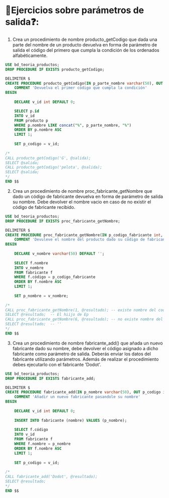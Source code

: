 # 📝Ejercicios sobre parámetros de salida❓:
1. Crea un procedimiento de nombre producto_getCodigo que dada una parte del nombre de un producto devuelva en forma de parámetro de salida el código del primero que cumpla la condición de los ordenados alfabéticamente.
```sql 
USE bd_teoria_productos;
DROP PROCEDURE IF EXISTS producto_getCodigo;

DELIMITER $
CREATE PROCEDURE producto_getCodigo(IN p_parte_nombre varchar(50), OUT p_codigo int)
    COMMENT 'Devuelva el primer código que cumpla la condición'
BEGIN
    
 	DECLARE v_id int DEFAULT 0;

   	SELECT p.id
   	INTO v_id
   	FROM producto p
   	WHERE p.nombre LIKE concat("%", p_parte_nombre, "%")
   	ORDER BY p.nombre ASC
   	LIMIT 1;
    	
  	SET p_codigo = v_id;
    
/*
CALL producto_getCodigo('G', @salida);
SELECT @salida;
CALL producto_getCodigo('pelota', @salida);
SELECT @salida;
*/ 
END $$ 
```


2. Crea un procedimiento de nombre proc_fabricante_getNombre que dado un código de fabricante devuelva en forma de parámetro de salida su nombre. Debe devolver el nombre vacio en caso de no existir el código de fabricante recibido.
```sql 
USE bd_teoria_productos;
DROP PROCEDURE IF EXISTS proc_fabricante_getNombre;

DELIMITER $
CREATE PROCEDURE proc_fabricante_getNombre(IN p_codigo_fabricante int, OUT p_nombre varchar(50))
    COMMENT 'Devuleve el nombre del producto dado su código de fabricante, Si no existe el código de fabricante devolver una cadena vacía'
BEGIN
    
    DECLARE v_nombre varchar(50) DEFAULT '';
    
    SELECT f.nombre
    INTO v_nombre
    FROM fabricante f
    WHERE f.código = p_codigo_fabricante
    ORDER BY f.nombre ASC
    LIMIT 1;
 	
    SET p_nombre = v_nombre;
    
/*
CALL proc_fabricante_getNombre(1, @resultado); -- existe nombre del codigo 1
SELECT @resultado;  -- El hiijo de Ep
CALL proc_fabricante_getNombre(6, @resultado); -- no existe nombre del código 6
SELECT @resultado;  -- ''
*/ 
END $$ 
```


3. Crea un procedimiento de nombre fabricante_add() que añada un nuevo fabricante dado su nombre, debe devolver el código asignado a dicho fabricante como parámetro de salida. Deberás enviar los datos del fabricante utilizando parámetros. Además de realizar el procedimiento debes ejecutarlo con el fabricante 'Dodot'. 
```sql 
USE bd_teoria_productos;
DROP PROCEDURE IF EXISTS fabricante_add;

DELIMITER $
CREATE PROCEDURE fabricante_add(IN p_nombre varchar(50), OUT p_codigo int)
    COMMENT 'Añadir un nuevo fabricante pasandole su nombre'
BEGIN
    
    DECLARE v_id int DEFAULT 0;
    
    INSERT INTO fabricante (nombre) VALUES (p_nombre);
    
    SELECT f.código
    INTO v_id
    FROM fabricante f
    WHERE f.nombre = p_nombre
    ORDER BY f.nombre ASC
    LIMIT 1;
    
    SET p_codigo = v_id;
    
/*
CALL fabricante_add('Dodot', @resultado);
SELECT @resultado;
*/ 
END $$ 


```